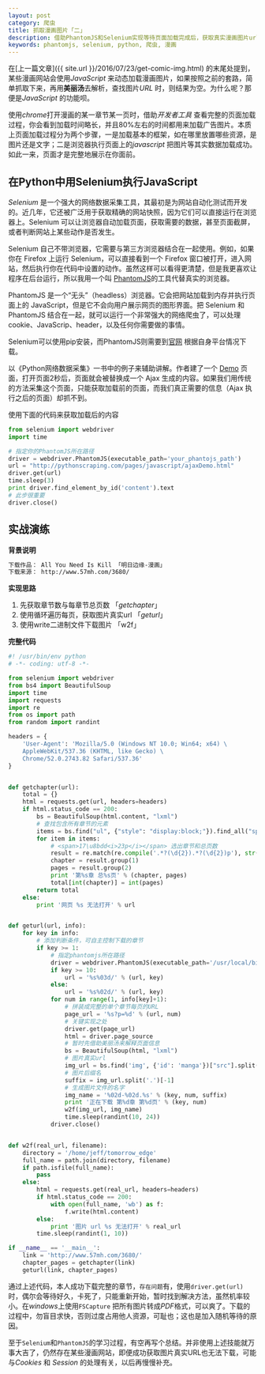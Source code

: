 ```yaml
---
layout: post
category: 爬虫
title: 抓取漫画图片「二」
description: 借助PhantomJS和Selenium实现等待页面加载完成后，获取真实漫画图片url，再进行下载
keywords: phantomjs, selenium, python, 爬虫, 漫画
---
```


在[上一篇文章]({{ site.url }}/2016/07/23/get-comic-img.html) 的末尾处提到，某些漫画网站会使用*JavaScript* 来动态加载漫画图片，如果按照之前的套路，简单抓取下来，再用**美丽汤**去解析，查找图片*URL* 时，则结果为空。为什么呢？那便是*JavaScript* 的功能呗。

使用*chrome*打开漫画的某一章节某一页时，借助*开发者工具* 查看完整的页面加载过程，你会看到加载时间略长，并且80%左右的时间都用来加载广告图片。本质上页面加载过程分为两个步骤，一是加载基本的框架，如在哪里放置哪些资源，是图片还是文字；二是浏览器执行页面上的*javascript* 把图片等其实数据加载成功。如此一来，页面才是完整地展示在你面前。

<!-- more -->

## 在Python中用Selenium执行JavaScript

*Selenium* 是一个强大的网络数据采集工具，其最初是为网站自动化测试而开发的。近几年，它还被广泛用于获取精确的网站快照，因为它们可以直接运行在浏览器上。Selenium 可以让浏览器自动加载页面，获取需要的数据，甚至页面截屏，或者判断网站上某些动作是否发生。

Selenium 自己不带浏览器，它需要与第三方浏览器结合在一起使用。例如，如果你在 Firefox 上运行 Selenium，可以直接看到一个 Firefox 窗口被打开，进入网站，然后执行你在代码中设置的动作。虽然这样可以看得更清楚，但是我更喜欢让程序在后台运行，所以我用一个叫 [PhantomJS](http://phantomjs.org/download.html)的工具代替真实的浏览器。

PhantomJS 是一个“无头”（headless）浏览器。它会把网站加载到内存并执行页面上的 JavaScript，但是它不会向用户展示网页的图形界面。把 Selenium 和 PhantomJS 结合在一起，就可以运行一个非常强大的网络爬虫了，可以处理 cookie、JavaScrip、header，以及任何你需要做的事情。

Selenium可以使用pip安装，而PhantomJS则需要到[官网](http://phantomjs.org/download.html) 根据自身平台情况下载。

以《Python网络数据采集》一书中的例子来辅助讲解。作者建了一个 [Demo](http://pythonscraping.com/pages/javascript/ajaxDemo.html) 页面，打开页面2秒后，页面就会被替换成一个 Ajax 生成的内容。如果我们用传统的方法采集这个页面，只能获取加载前的页面，而我们真正需要的信息（Ajax 执行之后的页面）却抓不到。

使用下面的代码来获取加载后的内容

```python
from selenium import webdriver
import time

# 指定你的PhantomJS所在路径
driver = webdriver.PhantomJS(executable_path='your_phantojs_path')
url = "http://pythonscraping.com/pages/javascript/ajaxDemo.html"
driver.get(url)
time.sleep(3)
print driver.find_element_by_id('content').text
# 此步很重要
driver.close()
```

## 实战演练

**背景说明**

```txt
下载作品： All You Need Is Kill 「明日边缘-漫画」
下载来源： http://www.57mh.com/3680/
```

**实现思路**

1. 先获取章节数与每章节总页数 「*getchapter*」
2. 使用循环遍历每页，获取图片真实url 「*geturl*」
3. 使用write二进制文件下载图片 「w2f」

**完整代码**

```python
#! /usr/bin/env python
# -*- coding: utf-8 -*-

from selenium import webdriver
from bs4 import BeautifulSoup
import time
import requests
import re
from os import path
from random import randint

headers = {
    'User-Agent': 'Mozilla/5.0 (Windows NT 10.0; Win64; x64) \
    AppleWebKit/537.36 (KHTML, like Gecko) \
    Chrome/52.0.2743.82 Safari/537.36'
}


def getchapter(url):
    total = {}
    html = requests.get(url, headers=headers)
    if html.status_code == 200:
        bs = BeautifulSoup(html.content, "lxml")
        # 查找包含所有章节的元素
        items = bs.find("ul", {"style": "display:block;"}).find_all("span")
        for item in items:
            # <span>17\u8bdd<i>23p</i></span> 选出章节和总页数
            result = re.match(re.compile('.*?(\d{2}).*?(\d{2})p'), str(item))
            chapter = result.group(1)
            pages = result.group(2)
            print '第%s章 总%s页' % (chapter, pages)
            total[int(chapter)] = int(pages)
        return total
    else:
        print '网页 %s 无法打开' % url


def geturl(url, info):
    for key in info:
        # 添加判断条件，可自主控制下载的章节
        if key >= 1:
            # 指定phantomjs所在路径
            driver = webdriver.PhantomJS(executable_path='/usr/local/bin/phantomjs')
            if key >= 10:
                url = '%s%03d/' % (url, key)
            else:
                url = '%s%02d/' % (url, key)
            for num in range(1, info[key]+1):
                # 拼装成完整的单个章节每页的URL
                page_url = '%s?p=%d' % (url, num)
                # 关键实现之处
                driver.get(page_url)
                html = driver.page_source
                # 暂时先借助美丽汤来解释页面信息
                bs = BeautifulSoup(html, "lxml")
                # 图片真实url
                img_url = bs.find('img', {'id': 'manga'})["src"].split('=')[1]
                # 图片后缀名
                suffix = img_url.split('.')[-1]
                # 生成图片文件的名字
                img_name = '%02d-%02d.%s' % (key, num, suffix)
                print '正在下载 第%d章 第%d页' % (key, num)
                w2f(img_url, img_name)
                time.sleep(randint(10, 24))
            driver.close()


def w2f(real_url, filename):
    directory = '/home/jeff/tomorrow_edge'
    full_name = path.join(directory, filename)
    if path.isfile(full_name):
        pass
    else:
        html = requests.get(real_url, headers=headers)
        if html.status_code == 200:
            with open(full_name, 'wb') as f:
                f.write(html.content)
        else:
            print '图片 url %s 无法打开' % real_url
        time.sleep(randint(1, 10))

if __name__ == '__main__':
    link = 'http://www.57mh.com/3680/'
    chapter_pages = getchapter(link)
    geturl(link, chapter_pages)
```

通过上述代码，本人成功下载完整的章节，`存在问题`有，使用`driver.get(url)`时，偶尔会等待好久，卡死了，只能重新开始，暂时找到解决方法，虽然机率较小。在*windows*上使用`FSCapture` 把所有图片转成*PDF*格式，可以爽了。下载的过程中，勿盲目求快，否则过度占用他人资源，可耻也；这也是加入随机等待的原因。

至于`Selenium`和`PhantomJS`的学习过程，有空再写个总结。并非使用上述技能就万事大吉了，仍然存在某些漫画网站，即便成功获取图片真实URL也无法下载，可能与*Cookies* 和 *Session* 的处理有关，以后再慢慢补充。
